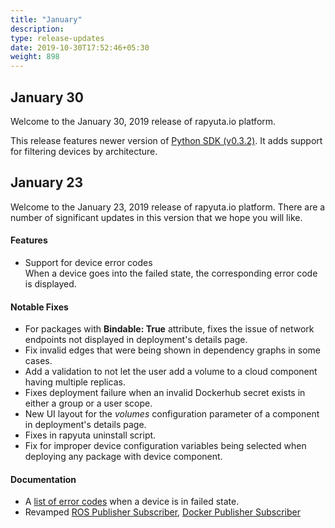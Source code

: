 ```yaml
---
title: "January"
description:
type: release-updates
date: 2019-10-30T17:52:46+05:30
weight: 898
---
```

## January 30
Welcome to the January 30, 2019 release of rapyuta.io platform.

This release features newer version of [Python SDK (v0.3.2)](/3_how-tos/35_tooling_and_debugging/rapyuta-io-python-sdk/#installation).
It adds support for filtering devices by architecture.

## January 23
Welcome to the January 23, 2019 release of rapyuta.io platform. There are a
number of significant updates in this version that we hope you will like.

#### Features
* Support for device error codes    
  When a device goes into the failed state, the corresponding error code is displayed.

#### Notable Fixes
* For packages with **Bindable: True** attribute, fixes the issue of network endpoints not displayed in deployment's details page.
* Fix invalid edges that were being shown in dependency graphs in some cases.
* Add a validation to not let the user add a volume to a cloud component having multiple replicas.
* Fixes deployment failure when an invalid Dockerhub secret exists in either a group or a user scope.
* New UI layout for the *volumes* configuration parameter of a component in deployment's details page.
* Fixes in rapyuta uninstall script.
* Fix for improper device configuration variables being selected when deploying any package with device component.

#### Documentation
* A [list of error codes](/developer-guide/manage-machines/onboarding/setup-device/failure-codes/) when a device is in failed state.
* Revamped [ROS Publisher Subscriber](/build-solutions/sample-walkthroughs/basic-ros-pubsub/preinstalled-runtime/),
[Docker Publisher Subscriber](/build-solutions/sample-walkthroughs/basic-ros-pubsub/docker-runtime/)
